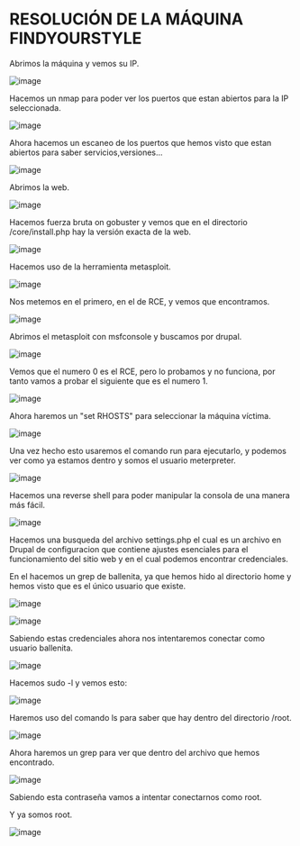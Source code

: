 # RESOLUCIÓN DE LA MÁQUINA FINDYOURSTYLE

Abrimos la máquina y vemos su IP.

![image](https://github.com/user-attachments/assets/7addb13b-2320-416b-ab49-17f98c756808)

Hacemos un nmap para poder ver los puertos que estan abiertos para la IP seleccionada.

![image](https://github.com/user-attachments/assets/8afe11aa-4dc8-497a-a2fe-84fbb283845c)

Ahora hacemos un escaneo de los puertos que hemos visto que estan abiertos para saber servicios,versiones...

![image](https://github.com/user-attachments/assets/7ab91ece-752e-416b-bb4f-80b09ce4d339)

Abrimos la web.

![image](https://github.com/user-attachments/assets/4c0dc723-d605-4c1a-8045-c3c7741f074e)

Hacemos fuerza bruta on gobuster y vemos que en el directorio /core/install.php hay la versión exacta de la web.

![image](https://github.com/user-attachments/assets/27a62903-844d-4aa0-ba8f-980da174066d)

Hacemos uso de la herramienta metasploit.

![image](https://github.com/user-attachments/assets/ff39b3b1-ea07-47d1-83d5-0caee7b3d42c)

Nos metemos en el primero, en el de RCE, y vemos que encontramos.

![image](https://github.com/user-attachments/assets/5a73692f-ae31-4570-b069-8f4abfebad54)

Abrimos el metasploit con msfconsole y buscamos por drupal.

![image](https://github.com/user-attachments/assets/3ec5a1f7-4f77-4aad-9429-ed66de50610c)

Vemos que el numero 0 es el RCE, pero lo probamos y no funciona, por tanto vamos a probar el siguiente que es el numero 1.

![image](https://github.com/user-attachments/assets/17ec05b9-6cc6-4d00-9f17-f835395f6a3e)

Ahora haremos un "set RHOSTS" para seleccionar la máquina víctima.

![image](https://github.com/user-attachments/assets/055bd3e8-c2b4-4a5b-97f2-3c11440a8bad)

Una vez hecho esto usaremos el comando run para ejecutarlo, y podemos ver como ya estamos dentro y somos el usuario meterpreter.

![image](https://github.com/user-attachments/assets/15057073-cf0f-4125-9019-2d5b0d5815d1)

Hacemos una reverse shell para poder manipular la consola de una manera más fácil.

![image](https://github.com/user-attachments/assets/1ac7af57-4476-4b9b-aa97-df8618e54ad2)

Hacemos una busqueda del archivo settings.php el cual es un archivo en Drupal de configuracion que contiene ajustes esenciales para el funcionamiento del sitio web y en el cual podemos encontrar credenciales.

En el hacemos un grep de ballenita, ya que hemos hido al directorio home y hemos visto que es el único usuario que existe.

![image](https://github.com/user-attachments/assets/064b16c7-b1e3-4235-b48a-2fd4dbd76d01)

![image](https://github.com/user-attachments/assets/464f3c4c-f723-4624-8597-3bfefd6a3d31)

Sabiendo estas credenciales ahora nos intentaremos conectar como usuario ballenita.

![image](https://github.com/user-attachments/assets/654131bb-9ce2-415e-bdbb-7eb2e0020080)

Hacemos sudo -l y vemos esto: 

![image](https://github.com/user-attachments/assets/5fcee20e-28a5-4ce1-9240-b0e6ea4126e8)

Haremos uso del comando ls para saber que hay dentro del directorio /root.

![image](https://github.com/user-attachments/assets/af9ecbd6-4636-4a4a-900d-415657f91710)

Ahora haremos un grep para ver que dentro del archivo que hemos encontrado.

![image](https://github.com/user-attachments/assets/a19e24d7-3ebe-48e9-9454-2c558846fbf5)

Sabiendo esta contraseña vamos a intentar conectarnos como root.

Y ya somos root.

![image](https://github.com/user-attachments/assets/88c7a7c8-695f-4784-b0d1-bd8d2aa5d7a5)

















